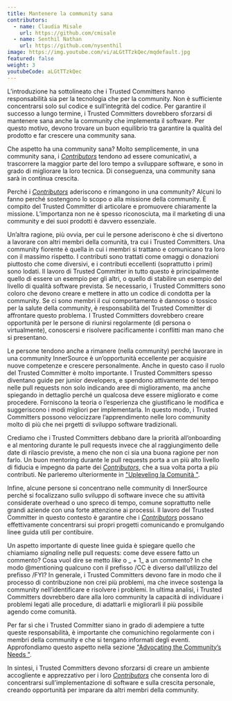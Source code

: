 ```yaml
---
title: Mantenere la community sana
contributors:
  - name: Claudia Misale
    url: https://github.com/cmisale
  - name: Senthil Nathan
    url: https://github.com/nysenthil
image: https://img.youtube.com/vi/aLGtTTzkQec/mqdefault.jpg
featured: false
weight: 3
youtubeCode: aLGtTTzkQec
---
```

<div class="paragraph">
<p>L&#8217;introduzione ha sottolineato che i Trusted Committers hanno responsabilità sia per la tecnologia che per la community.
Non è sufficiente concentrarsi solo sul codice e sull&#8217;integrità del codice.
Per garantire il successo a lungo termine, i Trusted Committers dovrebbero sforzarsi di mantenere sana anche la community che implementa il software.
Per questo motivo, devono trovare un buon equilibrio tra garantire la qualità del prodotto e far crescere una community sana.</p>
</div>
<div class="paragraph">
<p>Che aspetto ha una community sana?
Molto semplicemente, in una community sana, i <a href="https://innersourcecommons.org/learn/learning-path/contributor"><em>Contributors</em></a> tendono ad essere comunicativi, a trascorrere la maggior parte del loro tempo a sviluppare software, e sono in grado di migliorare la loro tecnica. Di conseguenza, una community sana sarà in continua crescita.</p>
</div>
<div class="paragraph">
<p>Perché i <a href="https://innersourcecommons.org/learn/learning-path/contributor"><em>Contributors</em></a> aderiscono e rimangono in una community?
Alcuni lo fanno perché sostengono lo scopo o alla missione della community.
È compito del Trusted Committer di articolare e promuovere chiaramente la missione.
L&#8217;importanza non ne è spesso riconosciuta, ma il marketing di una community e dei suoi prodotti è davvero essenziale.</p>
</div>
<div class="paragraph">
<p>Un&#8217;altra ragione, più ovvia, per cui le persone aderiscono è che si divertono a lavorare con altri membri della comunità, tra cui i Trusted Committers.
Una community fiorente è quella in cui i membri si trattano e comunicano tra loro con il massimo rispetto.
I contributi sono trattati come omaggi o donazioni piuttosto che come diversivi, e i contributi eccellenti (soprattutto i primi) sono lodati.
Il lavoro di Trusted Committer in tutto questo è principalmente quello di essere un esempio per gli altri, o quello di stabilire un esempio del livello di qualità software prevista.
Se necessario, i Trusted Committers sono coloro che devono creare e mettere in atto un codice di condotta per la community.
Se ci sono membri il cui comportamento è dannoso o tossico per la salute della community, è responsabilità del Trusted Committer di affrontare questo problema.
I Trusted Committers dovrebbero creare opportunità per le persone di riunirsi regolarmente (di persona o virtualmente), conoscersi e risolvere pacificamente i conflitti man mano che si presentano.</p>
</div>
<div class="paragraph">
<p>Le persone tendono anche a rimanere (nella community) perché lavorare in una community InnerSource è un&#8217;opportunità eccellente per acquisire nuove competenze e crescere personalmente.
Anche in questo caso il ruolo del Trusted Committer è molto importante.
I Trusted Committers spesso diventano guide per junior developers, e spendono attivamente del tempo nelle pull requests non solo indicando aree di miglioramento, ma anche spiegando in dettaglio perché un qualcosa deve essere migliorato e come procedere.
Forniscono la teoria o l&#8217;esperienza che giustificano le modifica e suggeriscono i modi migliori per implementarla.
In questo modo, i Trusted Committers possono velocizzare l&#8217;apprendimento nelle loro community molto di più che nei prgetti di sviluppo software tradizionali.</p>
</div>
<div class="paragraph">
<p>Crediamo che i Trusted Committers debbano dare la priorità all&#8217;onboarding e al mentoring durante le pull requests invece che al raggiungimento delle date di rilascio previste, a meno che non ci sia una buona ragione per non farlo. Un buon mentoring durante le pull requests porta a un più alto livello di fiducia e impegno da parte dei <a href="https://innersourcecommons.org/learn/learning-path/contributor"><em>Contributors</em></a>, che a sua volta porta a più contributi. Ne parleremo ulteriormente in <a href="https://innersourcecommons.org/learn/learning-path/trusted-committer/04/">"Upleveling la Comunità "</a>.</p>
</div>
<div class="paragraph">
<p>Infine, alcune persone si concentrano nelle community di InnerSource perché si focalizzano sullo sviluppo di software invece che su attività considerate overhead o uno spreco di tempo, comune soprattutto nelle grandi aziende con una forte attenzione ai processi. Il lavoro del Trusted Committer in questo contesto è garantire che i <a href="https://innersourcecommons.org/learn/learning-path/contributor"><em>Contributors</em></a> possano effettivamente concentrarsi sui propri progetti comunicando e promulgando linee guida utili per contibuire.</p>
</div>
<div class="paragraph">
<p>Un aspetto importante di queste linee guida è spiegare quello che chiamiamo <em>signaling</em> nelle pull requests: come deve essere fatto un commento? Cosa vuol dire se metto <em>like</em> o _ + 1_ a un commento? In che modo @mentioning qualcuno con il prefisso /CC è diverso dall&#8217;utilizzo del prefisso /FYI? In generale, i Trusted Committers devono fare in modo che il processo di contribuzione non crei più problemi, ma che invece sostenga la community nell&#8217;identificare e risolvere i problemi. In ultima analisi, i Trusted Committers dovrebbero dare alla loro community la capacità di individuare i problemi legati alle procedure, di adattarli e migliorarli il più possibile agendo come comunità.</p>
</div>
<div class="paragraph">
<p>Per far sì che i Trusted Committer siano in grado di adempiere a tutte queste responsabilità, è importante che comunichino regolarmente con i membri della community e che si tengano informati degli eventi.
Approfondiamo questo aspetto nella sezione <a href="https://innersourcecommons.org/learn/learning-path/trusted-committer/06/">"Advocating the Community&#8217;s Needs "</a>.</p>
</div>
<div class="paragraph">
<p>In sintesi, i Trusted Committers devono sforzarsi di creare un ambiente accogliente e apprezzativo per i loro <a href="https://innersourcecommons.org/learn/learning-path/contributor"><em>Contributors</em></a> che consenta loro di concentrarsi sull&#8217;implementazione di software e sulla crescita personale, creando opportunità per imparare da altri membri della community.</p>
</div>
<!--- This file autogenerated from https://github.com/InnerSourceCommons/InnerSourceLearningPath/blob/main/scripts -->